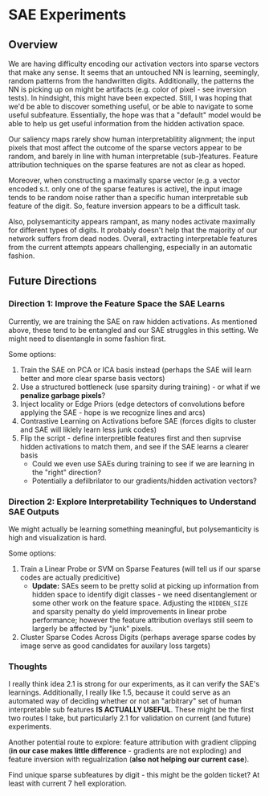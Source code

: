 # SAE Experiments

## Overview

We are having difficulty encoding our activation vectors into sparse vectors that make any sense. It seems that an untouched NN is learning, seemingly, random patterns from the handwritten digits. Additionally, the patterns the NN is picking up on might be artifacts (e.g. color of pixel - see inversion tests). In hindsight, this might have been expected. Still, I was hoping that we'd be able to discover something useful, or be able to navigate to some useful subfeature. Essentially, the hope was that a "default" model would be able to help us get useful information from the hidden activation space.

Our saliency maps rarely show human interpretablitity alignment; the input pixels that most affect the outcome of the sparse vectors appear to be random, and barely in line with human interpretable (sub-)features. Feature attribution techniques on the sparse features are not as clear as hoped.

Moreover, when constructing a maximally sparse vector (e.g. a vector encoded s.t. only one of the sparse features is active), the input image tends to be random noise rather than a specific human interpretable sub feature of the digit. So, feature inversion appears to be a difficult task.

Also, polysemanticity appears rampant, as many nodes activate maximally for different types of digits. It probably doesn't help that the majority of our network suffers from dead nodes. Overall, extracting interpretable features from the current attempts appears challenging, especially in an automatic fashion.

## Future Directions

### Direction 1: Improve the Feature Space the SAE Learns

Currently, we are training the SAE on raw hidden activations. As mentioned above, these tend to be entangled and our SAE struggles in this setting. We might need to disentangle in some fashion first.

Some options:
 1. Train the SAE on PCA or ICA basis instead (perhaps the SAE will learn better and more clear sparse basis vectors)
 2. Use a structured bottleneck (use sparsity during training) - or what if we **penalize garbage pixels**?
 3. Inject locality or Edge Priors (edge detectors of convolutions before applying the SAE - hope is we recognize lines and arcs)
 4. Contrastive Learning on Activations before SAE (forces digits to cluster and SAE will liklely learn less junk codes)
 5. Flip the script - define interpretible features first and then suprvise hidden activations to match them, and see if the SAE learns a clearer basis
     - Could we even use SAEs during training to see if we are learning in the "right" direction?
     - Potentially a defilbrilator to our gradients/hidden activation vectors?

### Direction 2: Explore Interpretability Techniques to Understand SAE Outputs

We might actually be learning something meaningful, but polysemanticity is high and visualization is hard.

Some options:
 1. Train a Linear Probe or SVM on Sparse Features (will tell us if our sparse codes are actually predicitive)
    - **Update:** SAEs seem to be pretty solid at picking up information from hidden space to identify digit classes - we need disentanglement or some other work on the feature space. Adjusting the `HIDDEN_SIZE` and sparsity penalty do yield improvements in linear probe performance; however the feature attribution overlays still seem to largerly be affected by "junk" pixels.
 2. Cluster Sparse Codes Across Digits (perhaps average sparse codes by image serve as good candidates for auxilary loss targets)

### Thoughts

I really think idea 2.1 is strong for our experiments, as it can verify the SAE's learnings. Additionally, I really like 1.5, because it could serve as an automated way of deciding whether or not an "arbitrary" set of human interpretable sub features **IS ACTUALLY USEFUL**. These might be the first two routes I take, but particularly 2.1 for validation on current (and future) experiments.

Another potential route to explore: feature attribution with gradient clipping (**in our case makes little difference** - gradients are not exploding) and feature inversion with regualrization (**also not helping our current case**).

Find unique sparse subfeatures by digit - this might be the golden ticket? At least with current 7 hell exploration.